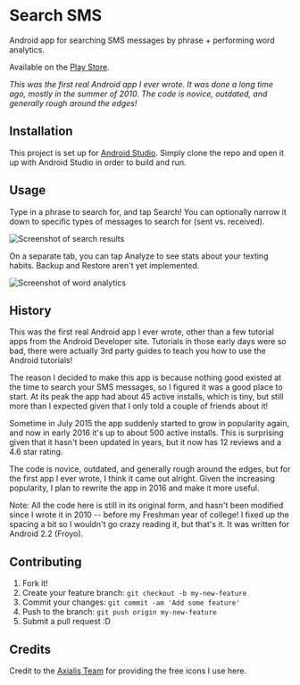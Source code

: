 # Search SMS

Android app for searching SMS messages by phrase + performing word analytics.

Available on the [Play Store][1].

*This was the first real Android app I ever wrote. It was done a long time ago, mostly in the summer of 2010. The code is novice, outdated, and generally rough around the edges!*

## Installation

This project is set up for [Android Studio](http://developer.android.com/tools/studio/index.html). Simply clone the repo and open it up with Android Studio in order to build and run.

## Usage

Type in a phrase to search for, and tap Search! You can optionally narrow it down to specific types of messages to search for (sent vs. received).

![Screenshot of search results](/blob/master/images/ss_1.png "Search results")

On a separate tab, you can tap Analyze to see stats about your texting habits. Backup and Restore aren't yet implemented.

![Screenshot of word analytics](/blob/master/images/ss_2.png "Word analytics")

## History

This was the first real Android app I ever wrote, other than a few tutorial apps from the Android Developer site. Tutorials in those early days were so bad, there were actually 3rd party guides to teach you how to use the Android tutorials!

The reason I decided to make this app is because nothing good existed at the time to search your SMS messages, so I figured it was a good place to start. At its peak the app had about 45 active installs, which is tiny, but still more than I expected given that I only told a couple of friends about it!

Sometime in July 2015 the app suddenly started to grow in popularity again, and now in early 2016 it's up to about 500 active installs. This is surprising given that it hasn't been updated in years, but it now has 12 reviews and a 4.6 star rating.

The code is novice, outdated, and generally rough around the edges, but for the first app I ever wrote, I think it came out alright. Given the increasing popularity, I plan to rewrite the app in 2016 and make it more useful.

Note:
All the code here is still in its original form, and hasn't been modified since I wrote it in 2010 -- before my Freshman year of college! I fixed up the spacing a bit so I wouldn't go crazy reading it, but that's it. It was written for Android 2.2 (Froyo).

## Contributing

1. Fork it!
2. Create your feature branch: `git checkout -b my-new-feature`
3. Commit your changes: `git commit -am 'Add some feature'`
4. Push to the branch: `git push origin my-new-feature`
5. Submit a pull request :D

## Credits

Credit to the [Axialis Team](http://www.axialis.com/free/icons/) for providing the free icons I use here.

[1]: https://play.google.com/store/apps/details?id=com.kac.sms
